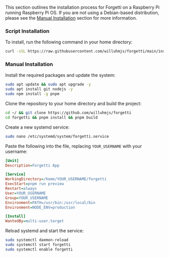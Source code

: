 This section outlines the installation process for Forgetti on a Raspberry Pi running Raspberry Pi OS. If you are not using a Debian-based distribution, please see the [Manual Installation](#manual-installation) section for more information.

### Script Installation

To install, run the following command in your home directory:

```bash
curl -sSL https://raw.githubusercontent.com/willuhmjs/forgetti/main/install.sh | sh
```

### Manual Installation

Install the required packages and update the system:

```bash
sudo apt update && sudo apt upgrade -y
sudo apt install git nodejs -y
sudo npm install -g pnpm
```

Clone the repository to your home directory and build the project:

```bash
cd ~/ && git clone https://github.com/willuhmjs/forgetti
cd forgetti && pnpm install && pnpm build
```

Create a new systemd service:

```bash
sudo nano /etc/systemd/system/forgetti.service
```

Paste the following into the file, replacing `YOUR_USERNAME` with your username:

```ini
[Unit]
Description=Forgetti App

[Service]
WorkingDirectory=/home/YOUR_USERNAME/forgetti
ExecStart=pnpm run preview
Restart=always
User=YOUR_USERNAME
Group=YOUR_USERNAME
Environment=PATH=/usr/bin:/usr/local/bin
Environment=NODE_ENV=production

[Install]
WantedBy=multi-user.target
```

Reload systemd and start the service:

```bash
sudo systemctl daemon-reload
sudo systemctl start forgetti
sudo systemctl enable forgetti
```
